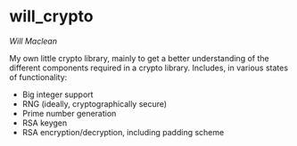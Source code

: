 # will\_crypto
_Will Maclean_

My own little crypto library, mainly to get a better understanding of the
different components required in a crypto library. Includes, in various states
of functionality:
- Big integer support
- RNG (ideally, cryptographically secure)
- Prime number generation
- RSA keygen
- RSA encryption/decryption, including padding scheme
